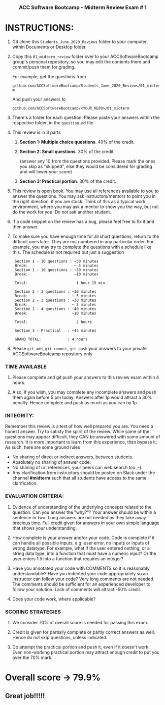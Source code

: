 <center>

### ACC Software Bootcamp - Midterm Review Exam # 1

</center>

# INSTRUCTIONS:

1. Git clone this `Students_June_2020_Reviews` folder to your computer, within Documents or Desktop folder.

1. Copy this `01_midterm_review` folder over to your ACCSoftwareBootcamp group's personal repository, so you may edit the contents there and commit/push them for grading.

    For example, get the questions from

    `github.com/ACCSoftwareBootcamp/Students_June_2020_Reviews/01_midterm`

    And push your answers to

    `github.com/ACCSoftwareBootcamp/<YOUR_REPO>/01_midterm`

    
1. There's a folder for each question.  Please paste your answers within the respective folder, in the `question.md` file.  

1. This review is in 3 parts

    1. **Section 1: Multiple choice questions**. 40% of the credit.

    2. **Section 2: Small questions**.  30% of the credit.

        (answer any 10 from the questions provided.  Please mark the ones you skip as "skipped", else they would be considered for grading and will lower your score)

    3. **Section 3: Practical portion**.  30% of the credit.


1. This review is open book.  You may use all references available to you to answer the questions. You may ask instructors/mentors to point you in the right direction, if you are stuck. Think of this as a typical work environment, where you may ask a mentor to show you the way, but not do the work for you. Do not ask another student.

1. If a code snippet on the review has a bug, please feel free to fix it and then answer.

1. To make sure you have enough time for all short questions, return to the difficult ones later. They are not numbered in any particular order. For example, you may try to complete the questions with a schedule like this. The schedule is not required but just a suggestion

        Section 1 - 10 questions : ~30 minutes
        Break:                     ~ 5 minutes
        Section 1 - 10 questions : ~30 minutes
        Break:                     ~10 minutes

        Total:                      1 hour 15 min

        Section 2 - 3 questions : ~30 minutes
        Break:                    ~ 5 minutes
        Section 2 - 3 questions : ~30 minutes
        Break:                    ~ 5 minutes
        Section 2 - 4 questions : ~40 minutes
        Break:                    ~10 minutes

        Total:                      2 hours
        
        Section 3 - Practical   : ~45 minutes

        GRAND TOTAL:            : 4 hours

1. Please `git add`, `git commit`, `git push` your answers to your private ACCSoftwareBootcamp repository only. 

### TIME AVAILABLE

1. Please complete and git push your answers to this review exam within 4 hours. 

1. Also, if you wish, you may complete any incomplete answers and push them again before 5 pm today. Answers after 1p would attract a 30% penalty. Hence complete and push as much as you can by 1p.


### INTEGRITY: 

Remember this review is a test of how well prepared you are. You need a honest answer. Try to satisfy the spirit of the review. While some of the questions may appear difficult, they CAN be answered with some amount of research. It is more important to learn from this experience, than bypass it. As such, here are some ground rules

- No sharing of direct or indirect answers, between students.
- Absolutely no sharing of answer code.
- No sharing of url references, your peers can web search too ;-).
- Any clarification from instructors should be posted on Slack under the channel **#midterm** such that all students have access to the same clarification.


### EVALUATION CRITERIA:

1. Evidence of understanding of the underlying concepts related to the question. Can you answer the "why?"?  Your answer should be within a sentence or two.  Long answers are not needed as they take away precious time. Full credit given for answers in your own simple language that shows your understanding.

1. How complete is your answer and/or your code.  Code is complete if it can handle all possible inputs, e.g. user error, no inputs or inputs of wrong datatype. For example, what if the user entered nothing, or a string data type, into a function that must have a numeric input? Or the user enters 1.5 into a function that requires an integer?

1. Have you annotated your code with COMMENTS so it is reasonably understandable? Have you indented your code appropriately so an instructor can follow your code? Very long comments are not needed. The comments should be sufficient for an experienced developer to follow your solution.  Lack of comments will attract -50% credit.

1. Does your code work, where applicable?


### SCORING STRATEGIES

1. We consider 70% of overall score is needed for passing this exam. 

1. Credit is given for partially complete or partly correct answers as well. Hence do not skip questions, unless indicated.

1. Do attempt the practical portion and push it, even if it doesn't work. Even non-working practical portion may attract enough credit to put you over the 70% mark.

# Overall score -> 79.9% 
## Great job!!!!!